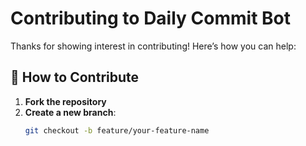 # Contributing to Daily Commit Bot

Thanks for showing interest in contributing! Here’s how you can help:

## 🚀 How to Contribute

1. **Fork the repository**
2. **Create a new branch**:  
   ```bash
   git checkout -b feature/your-feature-name
